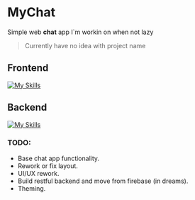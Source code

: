 # MyChat

Simple web **chat** app I`m workin on when not lazy
> Currently have no idea with project name

## Frontend
[![My Skills](https://skills.thijs.gg/icons?i=ts,react,styledcomponents,vite)](https://skills.thijs.gg)

## Backend
[![My Skills](https://skills.thijs.gg/icons?i=firebase)](https://skills.thijs.gg)

### TODO:
- Base chat app functionality.
- Rework or fix layout.
- UI/UX rework.
- Build restful backend and move from firebase (in dreams).
- Theming.
